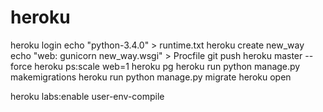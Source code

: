 # heroku

heroku login
echo "python-3.4.0" > runtime.txt
heroku create new_way
echo "web: gunicorn new_way.wsgi" > Procfile
git push heroku master --force
heroku ps:scale web=1
heroku pg
heroku run python manage.py makemigrations
heroku run python manage.py migrate
heroku open

heroku labs:enable user-env-compile


[1]: https://toolbelt.heroku.com/debian